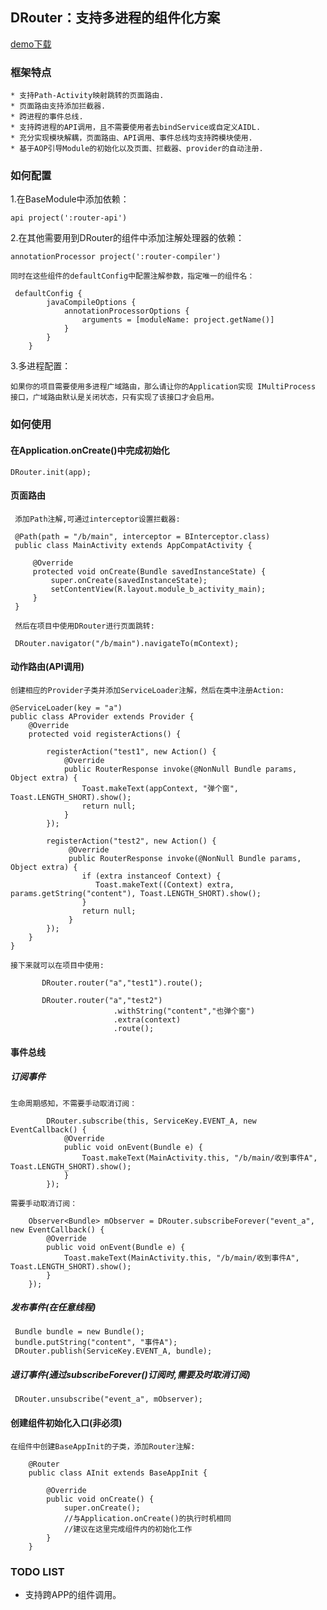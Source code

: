 
## DRouter：支持多进程的组件化方案

[demo下载]()

### 框架特点

    * 支持Path-Activity映射跳转的页面路由.
    * 页面路由支持添加拦截器.
    * 跨进程的事件总线.
    * 支持跨进程的API调用，且不需要使用者去bindService或自定义AIDL.
    * 充分实现模块解耦，页面路由、API调用、事件总线均支持跨模块使用.
    * 基于AOP引导Module的初始化以及页面、拦截器、provider的自动注册.

### 如何配置
1.在BaseModule中添加依赖：

    api project(':router-api')

2.在其他需要用到DRouter的组件中添加注解处理器的依赖：

    annotationProcessor project(':router-compiler')

    同时在这些组件的defaultConfig中配置注解参数，指定唯一的组件名：

     defaultConfig {
            javaCompileOptions {
                annotationProcessorOptions {
                    arguments = [moduleName: project.getName()]
                }
            }
        }

3.多进程配置：

    如果你的项目需要使用多进程广域路由，那么请让你的Application实现 IMultiProcess 接口，广域路由默认是关闭状态，只有实现了该接口才会启用。

### 如何使用

#### 在Application.onCreate()中完成初始化

    DRouter.init(app);

#### 页面路由

     添加Path注解,可通过interceptor设置拦截器:

     @Path(path = "/b/main", interceptor = BInterceptor.class)
     public class MainActivity extends AppCompatActivity {

         @Override
         protected void onCreate(Bundle savedInstanceState) {
             super.onCreate(savedInstanceState);
             setContentView(R.layout.module_b_activity_main);
         }
     }

     然后在项目中使用DRouter进行页面跳转:

     DRouter.navigator("/b/main").navigateTo(mContext);

#### 动作路由(API调用)

    创建相应的Provider子类并添加ServiceLoader注解，然后在类中注册Action:

    @ServiceLoader(key = "a")
    public class AProvider extends Provider {
        @Override
        protected void registerActions() {

            registerAction("test1", new Action() {
                @Override
                public RouterResponse invoke(@NonNull Bundle params, Object extra) {
                    Toast.makeText(appContext, "弹个窗", Toast.LENGTH_SHORT).show();
                    return null;
                }
            });

            registerAction("test2", new Action() {
                 @Override
                 public RouterResponse invoke(@NonNull Bundle params, Object extra) {
                    if (extra instanceof Context) {
                       Toast.makeText((Context) extra, params.getString("content"), Toast.LENGTH_SHORT).show();
                    }
                    return null;
                 }
            });
        }
    }

    接下来就可以在项目中使用:

           DRouter.router("a","test1").route();

           DRouter.router("a","test2")
                           .withString("content","也弹个窗")
                           .extra(context)
                           .route();

#### 事件总线

##### 订阅事件

    生命周期感知，不需要手动取消订阅：

            DRouter.subscribe(this, ServiceKey.EVENT_A, new EventCallback() {
                @Override
                public void onEvent(Bundle e) {
                    Toast.makeText(MainActivity.this, "/b/main/收到事件A", Toast.LENGTH_SHORT).show();
                }
            });

    需要手动取消订阅：

        Observer<Bundle> mObserver = DRouter.subscribeForever("event_a", new EventCallback() {
            @Override
            public void onEvent(Bundle e) {
                Toast.makeText(MainActivity.this, "/b/main/收到事件A", Toast.LENGTH_SHORT).show();
            }
        });

##### 发布事件(在任意线程)

     Bundle bundle = new Bundle();
     bundle.putString("content", "事件A");
     DRouter.publish(ServiceKey.EVENT_A, bundle);

##### 退订事件(通过subscribeForever()订阅时,需要及时取消订阅)

     DRouter.unsubscribe("event_a", mObserver);

#### 创建组件初始化入口(非必须)

    在组件中创建BaseAppInit的子类，添加Router注解:

        @Router
        public class AInit extends BaseAppInit {

            @Override
            public void onCreate() {
                super.onCreate();
                //与Application.onCreate()的执行时机相同
                //建议在这里完成组件内的初始化工作
            }
        }

### TODO LIST

* 支持跨APP的组件调用。
